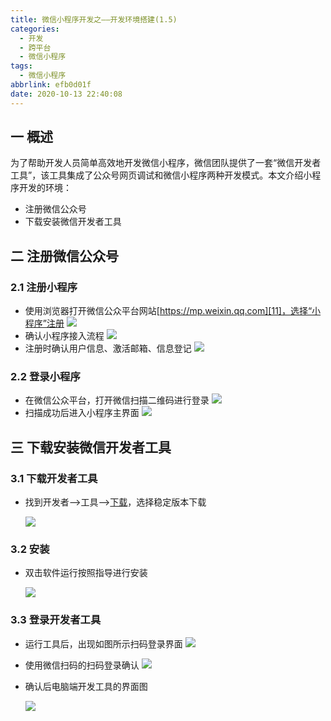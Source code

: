 ```yaml
---
title: 微信小程序开发之——开发环境搭建(1.5)
categories:
  - 开发
  - 跨平台
  - 微信小程序
tags:
  - 微信小程序
abbrlink: efb0d01f
date: 2020-10-13 22:40:08
---
```

## 一 概述

为了帮助开发人员简单高效地开发微信小程序，微信团队提供了一套“微信开发者工具”，该工具集成了公众号网页调试和微信小程序两种开发模式。本文介绍小程序开发的环境：

* 注册微信公众号
* 下载安装微信开发者工具

<!--more-->

## 二 注册微信公众号

### 2.1 注册小程序

* 使用浏览器打开微信公众平台网站[https://mp.weixin.qq.com][11]，选择“小程序”注册
  ![][1]
* 确认小程序接入流程
  ![][2]
* 注册时确认用户信息、激活邮箱、信息登记
  ![][3]
### 2.2 登录小程序
* 在微信公众平台，打开微信扫描二维码进行登录
  ![][4]
* 扫描成功后进入小程序主界面
  ![][5]
## 三 下载安装微信开发者工具

### 3.1 下载开发者工具

* 找到开发者——>工具——>[下载][12]，选择稳定版本下载

  ![][6]

### 3.2 安装

* 双击软件运行按照指导进行安装

  ![][7]

### 3.3 登录开发者工具

* 运行工具后，出现如图所示扫码登录界面
  ![][8]
  
* 使用微信扫码的扫码登录确认
  ![][9]
  
* 确认后电脑端开发工具的界面图

  ![][10]



[1]:https://cdn.jsdelivr.net/gh/pgzxc/CDN/blog-wechat/wechat-for-accout-select.png
[2]:https://cdn.jsdelivr.net/gh/pgzxc/CDN/blog-wechat/wechat-regist-process-view.png
[3]:https://cdn.jsdelivr.net/gh/pgzxc/CDN/blog-wechat/wechat-regist-userinfo.png
[4]:https://cdn.jsdelivr.net/gh/pgzxc/CDN/blog-wechat/wechat-regist-login-scan.png
[5]:https://cdn.jsdelivr.net/gh/pgzxc/CDN/blog-wechat/wechat-regist-login-success-main.png
[6]:https://cdn.jsdelivr.net/gh/pgzxc/CDN/blog-wechat/wechat-tools-download-webpage.png
[7]:https://cdn.jsdelivr.net/gh/pgzxc/CDN/blog-wechat/wechat-tools-install-start.png
[8]:https://cdn.jsdelivr.net/gh/pgzxc/CDN/blog-wechat/wechat-tools-login-scan.png
[9]:https://cdn.jsdelivr.net/gh/pgzxc/CDN/blog-wechat/wechat-tools-login-sure.png
[10]:https://cdn.jsdelivr.net/gh/pgzxc/CDN/blog-wechat/wechat-tools-login-success.png
[11]:https://mp.weixin.qq.com/
[12]:https://developers.weixin.qq.com/miniprogram/dev/devtools/stable.html

